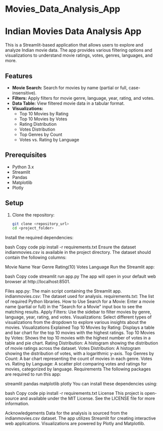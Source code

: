 # Movies_Data_Analysis_App
# Indian Movies Data Analysis App

This is a Streamlit-based application that allows users to explore and analyze Indian movie data. The app provides various filtering options and visualizations to understand movie ratings, votes, genres, languages, and more. 

## Features

- **Movie Search:** Search for movies by name (partial or full, case-insensitive).
- **Filters:** Apply filters for movie genre, language, year, rating, and votes.
- **Data Table:** View filtered movie data in a tabular format.
- **Visualizations:**
  - Top 10 Movies by Rating
  - Top 10 Movies by Votes
  - Rating Distribution
  - Votes Distribution
  - Top Genres by Count
  - Votes vs. Rating by Language

## Prerequisites

- Python 3.x
- Streamlit
- Pandas
- Matplotlib
- Plotly

## Setup

1. Clone the repository:

   ```bash
   git clone <repository_url>
   cd <project_folder>
Install the required dependencies:

bash
Copy code
pip install -r requirements.txt
Ensure the dataset indianmovies.csv is available in the project directory. The dataset should contain the following columns:

Movie Name
Year
Genre
Rating(10)
Votes
Language
Run the Streamlit app:

bash
Copy code
streamlit run app.py
The app will open in your default web browser at http://localhost:8501.

Files
app.py: The main script containing the Streamlit app.
indianmovies.csv: The dataset used for analysis.
requirements.txt: The list of required Python libraries.
How to Use
Search for a Movie: Enter a movie name (partial or full) in the "Search for a Movie" input box to see the matching results.
Apply Filters: Use the sidebar to filter movies by genre, language, year, rating, and votes.
Visualizations: Select different types of visualizations from the dropdown to explore various insights about the movies.
Visualizations Explained
Top 10 Movies by Rating: Displays a table and bar chart for the top 10 movies with the highest ratings.
Top 10 Movies by Votes: Shows the top 10 movies with the highest number of votes in a table and pie chart.
Rating Distribution: A histogram showing the distribution of movie ratings across the dataset.
Votes Distribution: A histogram showing the distribution of votes, with a logarithmic y-axis.
Top Genres by Count: A bar chart representing the count of movies in each genre.
Votes vs. Rating by Language: A scatter plot comparing votes and ratings for movies, categorized by language.
Requirements
The following packages are required to run this app:

streamlit
pandas
matplotlib
plotly
You can install these dependencies using:

bash
Copy code
pip install -r requirements.txt
License
This project is open-source and available under the MIT License. See the LICENSE file for more information.

Acknowledgements
Data for the analysis is sourced from the indianmovies.csv dataset.
The app utilizes Streamlit for creating interactive web applications.
Visualizations are powered by Plotly and Matplotlib.
